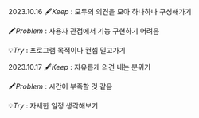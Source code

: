 2023.10.16
🖋️*Keep* : 모두의 의견을 모아 하나하나 구성해가기

🖍️*Problem* : 사용자 관점에서 기능 구현하기 어려움

💡*Try* : 프로그램 목적이나 컨셉 밀고가기

2023.10.17
🖋️*Keep* : 자유롭게 의견 내는 분위기

🖍️*Problem* : 시간이 부족할 것 같음

💡*Try* : 자세한 일정 생각해보기
